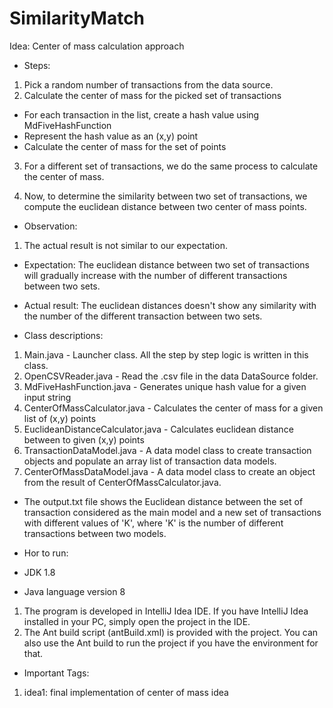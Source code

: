 # SimilarityMatch
Idea: Center of mass calculation approach
- Steps:
1. Pick a random number of transactions from the data source.
2. Calculate the center of mass for the picked set of transactions
- For each transaction in the list, create a hash value using MdFiveHashFunction
- Represent the hash value as an (x,y) point 
- Calculate the center of mass for the set of points

3. For a different set of transactions, we do the same process to calculate the center of mass.

4. Now, to determine the similarity between two set of transactions, we compute the euclidean distance between two center of mass points.

- Observation:
1. The actual result is not similar to our expectation.
- Expectation: The euclidean distance between two set of transactions will gradually increase with the number of different transactions between two sets.
- Actual result: The euclidean distances doesn't show any similarity with the number of the different transaction between two sets.

- Class descriptions:
1. Main.java - Launcher class. All the step by step logic is written in this class.
2. OpenCSVReader.java - Read the .csv file in the data DataSource folder.
3. MdFiveHashFunction.java - Generates unique hash value for a given input string
4. CenterOfMassCalculator.java - Calculates the center of mass for a given list of (x,y) points
5. EuclideanDistanceCalculator.java - Calculates euclidean distance between to given (x,y) points
6. TransactionDataModel.java - A data model class to create transaction objects and populate an array list of transaction data models.
7. CenterOfMassDataModel.java - A data model class to create an object from the result of CenterOfMassCalculator.java.
- The output.txt file shows the Euclidean distance between the set of transaction considered as the main model and a new set of transactions with different values of 'K', where 'K' is the number of different transactions between two models. 

- Hor to run:
- JDK 1.8
- Java language version 8

1. The program is developed in IntelliJ Idea IDE. If you have IntelliJ Idea installed in your PC, simply open the project in the IDE.
2. The Ant build script (antBuild.xml) is provided with the project. You can also use the Ant build to run the project if you have the environment for that.

- Important Tags:
1. idea1: final implementation of center of mass idea


